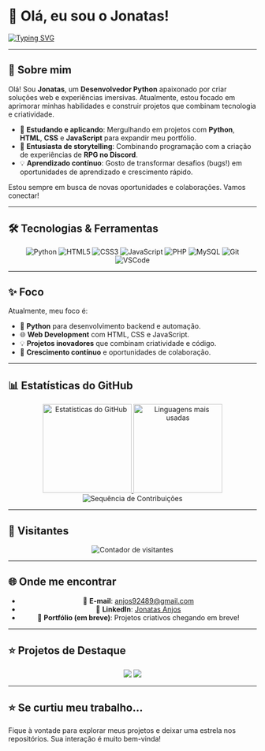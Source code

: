# 👋 Olá, eu sou o Jonatas!

[![Typing SVG](https://readme-typing-svg.herokuapp.com?color=%2336BCF7&size=25&center=true&vCenter=true&width=600&lines=Bem-vindo+ao+meu+perfil+do+GitHub!;Sou+Desenvolvedor+Python+💻;Apaixonado+por+Web+e+Histórias+Imersivas+✨;Explorando+novos+projetos+criativos+🚀)](https://git.io/typing-svg)

---

## 🚀 Sobre mim

Olá! Sou **Jonatas**, um **Desenvolvedor Python** apaixonado por criar soluções web e experiências imersivas. Atualmente, estou focado em aprimorar minhas habilidades e construir projetos que combinam tecnologia e criatividade.

- 🔭 **Estudando e aplicando**: Mergulhando em projetos com **Python**, **HTML**, **CSS** e **JavaScript** para expandir meu portfólio.
- 🌱 **Entusiasta de storytelling**: Combinando programação com a criação de experiências de **RPG no Discord**.
- 💡 **Aprendizado contínuo**: Gosto de transformar desafios (bugs!) em oportunidades de aprendizado e crescimento rápido.

Estou sempre em busca de novas oportunidades e colaborações. Vamos conectar!

---

## 🛠️ Tecnologias & Ferramentas
<div align="center">

![Python](https://img.shields.io/badge/Python-3776AB?style=for-the-badge&logo=python&logoColor=white)
![HTML5](https://img.shields.io/badge/HTML5-E34F26?style=for-the-badge&logo=html5&logoColor=white)
![CSS3](https://img.shields.io/badge/CSS3-1572B6?style=for-the-badge&logo=css3&logoColor=white)
![JavaScript](https://img.shields.io/badge/JavaScript-FFD43B?style=for-the-badge&logo=javascript&logoColor=black)
![PHP](https://img.shields.io/badge/PHP-777BB4?style=for-the-badge&logo=php&logoColor=white)
![MySQL](https://img.shields.io/badge/badge/mysql-4479A1?style=for-the-badge&logo=mysql&logoColor=white)
![Git](https://img.shields.io/badge/Git-F05033?style=for-the-badge&logo=git&logoColor=white)
![VSCode](https://img.shields.io/badge/VS%20Code-0078D7?style=for-the-badge&logo=visualstudiocode&logoColor=white)

</div>

---

## ✨ Foco

Atualmente, meu foco é:

-   🐍 **Python** para desenvolvimento backend e automação.
-   🌐 **Web Development** com HTML, CSS e JavaScript.
-   💡 **Projetos inovadores** que combinam criatividade e código.
-   🚀 **Crescimento contínuo** e oportunidades de colaboração.

---

## 📊 Estatísticas do GitHub
<div align="center">
  <a href="https://github.com/Jonatas-Anjos98">
    <img height="180em" src="https://github-readme-stats.vercel.app/api?username=Jonatas-Anjos98&show_icons=true&theme=tokyonight&hide_border=true&count_private=true" alt="Estatísticas do GitHub" />
    <img height="180em" src="https://github-readme-stats.vercel.app/api/top-langs/?username=Jonatas-Anjos98&layout=compact&theme=tokyonight&hide_border=true" alt="Linguagens mais usadas" />
  </a>
</div>
<div align="center">
  <img src="https://github-readme-streak-stats.herokuapp.com/?user=Jonatas-Anjos98&theme=tokyonight&hide_border=true" alt="Sequência de Contribuições" />
</div>

---

## 👀 Visitantes
<div align="center">
  <img src="https://komarev.com/ghpvc/?username=Jonatas-Anjos98&color=blue&style=flat-square&label=VISITAS" alt="Contador de visitantes" />
</div>

---

## 🌐 Onde me encontrar
<div align="center">
  
- 📧 **E-mail**: anjos92489@gmail.com
- 💼 **LinkedIn**: [Jonatas Anjos](https://www.linkedin.com/in/jhon-dev-7690a7370/)
- 🔗 **Portfólio (em breve)**: Projetos criativos chegando em breve!

</div>

---

## ⭐ Projetos de Destaque
<div align="center">
  <img src="https://github-readme-stats.vercel.app/api/pin/?username=Jonata-Anjos98&repo=NOME-DO-REPOSITORIO&theme=tokyonight&hide_border=true" />
  <img src="https://github-readme-stats.vercel.app/api/pin/?username=Jonata-Anjos98&repo=OUTRO-REPOSITORIO&theme=tokyonight&hide_border=true" />
</div>

---

## ⭐ Se curtiu meu trabalho...

Fique à vontade para explorar meus projetos e deixar uma estrela nos repositórios. Sua interação é muito bem-vinda!
